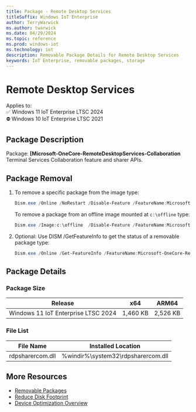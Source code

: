 ```yaml
---
title: Package - Remote Desktop Services
titleSuffix: Windows IoT Enterprise
author: TerryWarwick
ms.author: twarwick
ms.date: 04/29/2024
ms.topic: reference
ms.prod: windows-iot
ms.technology: iot
description: Removable Package Details for Remote Desktop Services
keywords: IoT Enterprise, removable packages, storage
---
```


# Remote Desktop Services

Applies to:  
✅ Windows 11 IoT Enterprise LTSC 2024  
⛔ Windows 10 IoT Enterprise LTSC 2021

## Package Description

Package: **[Microsoft-OneCore-RemoteDesktopServices-Collaboration** </br>  Terminal Services Collaboration feature and sharer APIs.

## Package Removal

1. To remove a specific package from the image type:

   ```powershell
   Dism.exe /Online /NoRestart /Disable-Feature /FeatureName:Microsoft-OneCore-RemoteDesktopServices-Collaboration /PackageName:@Package
   ````

   To remove a package from an offline image mounted at `c:\offline` type:

   ```powershell
   Dism.exe /Image:c:\offline  /Disable-Feature /FeatureName:Microsoft-OneCore-RemoteDesktopServices-Collaboration /PackageName:@Package
   ```

1. Optional: Use DISM /GetFeatureInfo to get the status of a removable package type:

   ```powershell
   Dism.exe /Online /Get-FeatureInfo /FeatureName:Microsoft-OneCore-RemoteDesktopServices-Collaboration /PackageName:@Package
   ````

## Package Details

### Package Size

| Release                             |   x64     |    ARM64    |
|-------------------------------------|:---------:|:-----------:|
| Windows 11 IoT Enterprise LTSC 2024 | 1,460 KB  | 2,526 KB    |

### File List

| File Name | Installed Location |
|-----------|--------------------|
| rdpsharercom.dll | %windir%\system32\rdpsharercom.dll |

## More Resources

- [Removable Packages](/windows/iot/iot-enterprise/Optimize-Your-Device/Removable-Packages)
- [Reduce Disk Footprint](/windows/iot/iot-enterprise/Optimize-Your-Device/Reduce-Disk-Footprint)
- [Device Optimization Overview](/windows/iot/iot-enterprise/Optimize-Your-Device/Overview)
